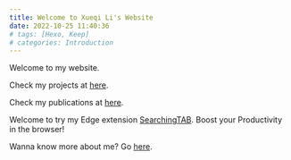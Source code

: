 ```yaml
---
title: Welcome to Xueqi Li's Website
date: 2022-10-25 11:40:36
# tags: [Hexo, Keep]
# categories: Introduction
---
```


Welcome to my website.

Check my projects at [here](/projects).

Check my publications at [here](/publications).

Welcome to try my Edge extension [SearchingTAB](https://microsoftedge.microsoft.com/addons/detail/searchingtab/hhfjkhkaehbignlgnngiigjdjejagono). Boost your Productivity in the browser!

Wanna know more about me? Go [here](/about).

<!-- This is your very first post. Check [documentation](https://keep-docs.xpoet.cn/) for more info. If you get any problems when using Keep theme, you can ask me on [GitHub](https://github.com/XPoet/hexo-theme-keep/issues). -->

<!-- more -->

<!-- ## Quick Start

### Create a new post

``` bash
$ hexo new "My New Post"
```

More info: [Writing](https://hexo.io/docs/writing.html)

### Run server

``` bash
$ hexo server
```

More info: [Server](https://hexo.io/docs/server.html)

### Generate static files

``` bash
$ hexo generate
```

More info: [Generating](https://hexo.io/docs/generating.html)

### Deploy to remote sites

``` bash
$ hexo deploy
```

More info: [Deployment](https://hexo.io/docs/one-command-deployment.html) -->

